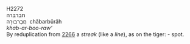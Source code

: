 H2272  
חברבּרה  
חֲבַרבּוּרָה ‎ chăbarbûrâh  
*khab-ar-boo-raw‘*  
By reduplication from [2266](h2266) a *streak* (like a *line*), as on
the tiger: - spot.  
